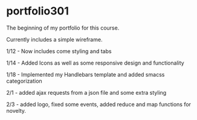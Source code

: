 # portfolio301

The beginning of my portfolio for this course.

Currently includes a simple wireframe.

1/12 - Now includes come styling and tabs

1/14 - Added Icons as well as some responsive design and functionality

1/18 - Implemented my Handlebars template and added smacss categorization

2/1 - added ajax requests from a json file and some extra styling

2/3 - added logo, fixed some events, added reduce and map functions for novelty.
